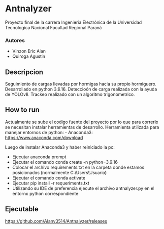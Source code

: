 # Antnalyzer
Proyecto final de la carrera Ingenieria Electrónica de la Universidad 
Tecnologica Nacional Facultad Regional Paraná

### Autores
- Vinzon Eric Alan
- Quiroga Agustin

## Descripcion

Seguimiento de cargas llevadas por hormigas hacia su propio hormiguero. 
Desarrollado en python 3.9.16. 
Deteccioón de carga realizada con la ayuda de YOLOv8. 
Trackeo realizado con un algoritmo trigonometrico.

## How to run

Actualmente se sube el codigo fuente del proyecto por lo que para correrlo 
se necesitan instalar herramientas de desarrollo. 
Herramienta utilizada para manejar entornos de python: 
    - Anaconda3: https://www.anaconda.com/download

Luego de instalar Anaconda3 y haber reiniciado la pc:
* Ejecutar anaconda prompt
* Ejecutar el comando conda create -n <nombre del entorno> python=3.9.16
* Colocar el archivo requirements.txt en la carpeta donde estamos posicionados (normalmente C:\Users\Usuario)
* Ejecutar el comando conda activate <nombre del entorno>
* Ejecutar pip install -r requeriments.txt
* Utilizando su IDE de preferencia ejecute el archivo antnalyzer.py en el entorno python correspondiente

## Ejecutable

https://github.com/Alanv3514/Antnalyzer/releases
